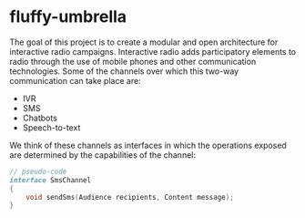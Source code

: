 # fluffy-umbrella

The goal of this project is to create a modular and open architecture for interactive radio campaigns. Interactive radio adds participatory elements to radio through the use of mobile phones and other communication technologies. Some of the channels over which this two-way communication can take place are:
* IVR
* SMS
* Chatbots
* Speech-to-text
<!-- between campaign features and an audience -->
We think of these channels as interfaces in which the operations exposed are determined by the capabilities of the channel:
```d
// pseudo-code
interface SmsChannel
{
    void sendSms(Audience recipients, Content message);
}
```
